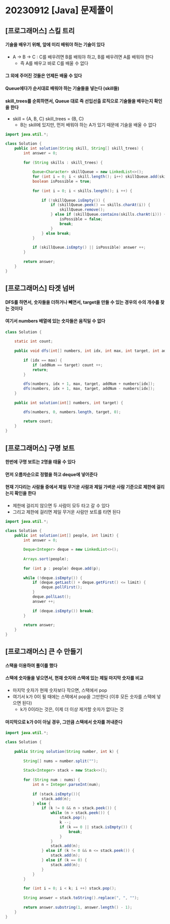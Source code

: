 # 20230912 [Java] 문제풀이 





## [프로그래머스] 스킬 트리



#### 기술을 배우기 위해, 앞에 미리 배워야 하는 기술이 있다

- A ->  B -> C  :  C를 배우려면 B를 배워야 하고, B를 배우려면 A를 배워야 한다
  - 즉 A를 배우고 바로 C를 배울 수 없다



#### 그 외에 주어진 것들은 언제든 배울 수 있다



#### Queue에다가 순서대로 배워야 하는 기술들을 넣는다 (skill들)



#### skill_trees를 순회하면서, Queue 대로 즉 선입선출 로직으로 기술들을 배우는지 확인을 한다

- skill = {A, B, C} 		skill_trees = {B, C}
  - B는 skill에 있지만, 먼저 배워야 하는 A가 있기 때문에 기술을 배울 수 없다



```java
import java.util.*;

class Solution {
    public int solution(String skill, String[] skill_trees) {
        int answer = 0;
        
        for (String skills : skill_trees) {
            
            Queue<Character> skillQueue = new LinkedList<>();
            for (int i = 0; i < skill.length(); i++) skillQueue.add(skill.charAt(i));
            boolean isPossible = true;
            
            for (int i = 0; i < skills.length(); i ++) {
                
                if (!skillQueue.isEmpty()) {
                    if (skillQueue.peek() == skills.charAt(i)) {
                        skillQueue.remove();
                    } else if (skillQueue.contains(skills.charAt(i))) {
                        isPossible = false;
                        break;
                    }
                } else break;
            }
            
            if (skillQueue.isEmpty() || isPossible) answer ++;
        }
        
        return answer;
    }
}
```





## [프로그래머스] 타겟 넘버



#### DFS를 하면서, 숫자들을 더하거나 빼면서, target을 만들 수 있는 경우의 수의 개수를 찾는 것이다



#### 여기서 numbers 배열에 있는 숫자들은 움직일 수 없다



```java
class Solution {
    
    static int count;
    
    public void dfs(int[] numbers, int idx, int max, int target, int addNum) {
        
        if (idx == max) {
            if (addNum == target) count ++;
            return;    
        }
        
        dfs(numbers, idx + 1, max, target, addNum + numbers[idx]);
        dfs(numbers, idx + 1, max, target, addNum - numbers[idx]);
    } 
    
    public int solution(int[] numbers, int target) {

        dfs(numbers, 0, numbers.length, target, 0);
        
        return count;
    }
}
```





## [프로그래머스] 구명 보트



#### 한번에 구명 보트는 2명을 태울 수 있다



#### 먼저 오름차순으로 정렬을 하고 deque에 넣어준다



#### 현재 기다리는 사람들 중에서 제일 무거운 사람과 제일 가벼운 사람 기준으로 제한에 걸리는지 확인을 한다

- 제한에 걸리지 않으면 두 사람이 모두 타고 갈 수 있다
- 그리고 제한에 걸리면 제일 무거운 사람만 보트를 타면 된다



```java
import java.util.*;

class Solution {
    public int solution(int[] people, int limit) {
        int answer = 0;
        
        Deque<Integer> deque = new LinkedList<>();
        
        Arrays.sort(people);
        
        for (int p : people) deque.add(p);
        
        while (!deque.isEmpty()) {
            if (deque.getLast() + deque.getFirst() <= limit) {
                deque.pollFirst();
            }
            deque.pollLast();
            answer ++;
            
            if (deque.isEmpty()) break;
        }
        
        return answer;
    }
}
```





## [프로그래머스] 큰 수 만들기



#### 스택을 이용하여 풀이를 했다



#### 스택에 숫자들을 넣으면서, 현재 숫자와 스택에 있는 제일 마지막 숫자를 비교

- 마지막 숫자가 현재 숫자보다 작으면, 스택에서 pop
- 여기서 k가 0이 될 때에는 스택에서 pop을 그만한다 (이후 모든 숫자를 스택에 넣으면 된다)
  - k가 0이라는 것은, 이제 더 이상 제거할 숫자가 없다는 것



#### 마지막으로 k가 0이 아닐 경우, 그만큼 스택에서 숫자를 꺼내준다



```java
import java.util.*;

class Solution {
    
    public String solution(String number, int k) {
        
        String[] nums = number.split("");
        
        Stack<Integer> stack = new Stack<>();
        
        for (String num : nums) {
            int n = Integer.parseInt(num);
            
            if (stack.isEmpty()){
                stack.add(n);
            } else {
                if (k != 0 && n > stack.peek()) {
                    while (n > stack.peek()) {
                        stack.pop();
                        k --;
                        if (k == 0 || stack.isEmpty()) {
                            break;
                        }
                    }
                    stack.add(n);
                } else if (k != 0 && n <= stack.peek()) {
                    stack.add(n);
                } else if (k == 0) {
                    stack.add(n);
                }
            }
        }
        
        for (int i = 0; i < k; i ++) stack.pop();
        
        String answer = stack.toString().replace(", ", "");
        
        return answer.substring(1, answer.length() - 1);
    }
}
```



